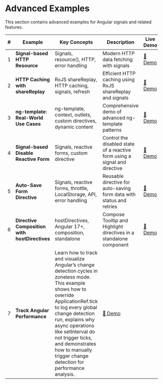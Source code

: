 # Advanced Examples

This section contains advanced examples for Angular signals and related features.

| # | Example | Key Concepts | Description | Live Demo |
|---|---------|-------------|-------------|-----------|
| 1 | **Signal-based HTTP Resource** | Signals, resource(), HTTP, error handling | Modern HTTP data fetching with signals | [🔗 Demo](https://angular-signal-examples.netlify.app/advanced/advanced-example-1) |
| 2 | **HTTP Caching with shareReplay** | RxJS shareReplay, HTTP caching, signals, refresh | Efficient HTTP caching using RxJS shareReplay and signals | [🔗 Demo](https://angular-signal-examples.netlify.app/advanced/advanced-example-2) |
| 3 | **ng-template: Real-World Use Cases** | ng-template, context, outlets, custom directives, dynamic content | Comprehensive demo of advanced ng-template patterns | [🔗 Demo](https://angular-signal-examples.netlify.app/advanced/advanced-example3) |
| 4 | **Signal-based Disable Reactive Form** | Signals, reactive forms, custom directive | Control the disabled state of a reactive form using a signal and directive | [🔗 Demo](https://angular-signal-examples.netlify.app/advanced/example4) |
| 5 | **Auto-Save Form Directive** | Signals, reactive forms, throttle, LocalStorage, API, error handling | Reusable directive for auto-saving form data with status and retries | [🔗 Demo](https://angular-signal-examples.netlify.app/advanced/example5) |
| 6 | **Directive Composition with hostDirectives** | hostDirectives, Angular 17+, composition, standalone | Compose Tooltip and Highlight directives in a standalone component | [🔗 Demo](https://angular-signal-examples.netlify.app/advanced/example6) |
| 7 | **Track Angular Performance** | Learn how to track and visualize Angular’s change detection cycles in zoneless mode. This example shows how to override ApplicationRef.tick to log every global change detection run, explains why async operations like setInterval do not trigger ticks, and demonstrates how to manually trigger change detection for performance analysis. | [🔗 Demo](https://angular-signal-examples.netlify.app/advanced/example7) |
